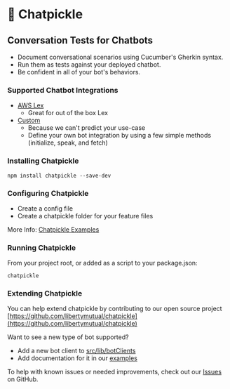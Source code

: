 # 🥒 Chatpickle

## Conversation Tests for Chatbots

* Document conversational scenarios using Cucumber's Gherkin syntax.
* Run them as tests against your deployed chatbot.
* Be confident in all of your bot's behaviors.
  
### Supported Chatbot Integrations
  * [AWS Lex](examples/lex/README_LEX.md)
    * Great for out of the box Lex
  * [Custom](examples/custom/README_CUSTOM.md)
    * Because we can't predict your use-case
    * Define your own bot integration by using a few simple methods (initialize, speak, and fetch)

### Installing Chatpickle
`npm install chatpickle --save-dev`

### Configuring Chatpickle
* Create a config file
* Create a chatpickle folder for your feature files

More Info: [Chatpickle Examples](examples)

### Running Chatpickle
From your project root, or added as a script to your package.json:

`chatpickle`

### Extending Chatpickle
You can help extend chatpickle by contributing to our open source project [https://github.com/libertymutual/chatpickle](https://github.com/libertymutual/chatpickle)

Want to see a new type of bot supported?
 * Add a new bot client to [src/lib/botClients](src/lib/botClients)
 * Add documentation for it in our [examples](examples)

To help with known issues or needed improvements, check out our  [Issues](https://github.com/libertymutual/chatpickle/issues) on GitHub.